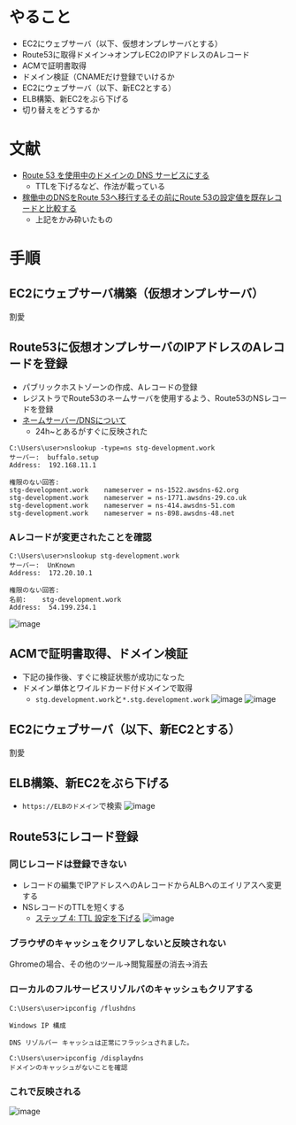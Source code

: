 # やること
- EC2にウェブサーバ（以下、仮想オンプレサーバとする）
- Route53に取得ドメイン→オンプレEC2のIPアドレスのAレコード
- ACMで証明書取得
- ドメイン検証（CNAMEだけ登録でいけるか
- EC2にウェブサーバ（以下、新EC2とする）
- ELB構築、新EC2をぶら下げる
- 切り替えをどうするか

# 文献
- [Route 53 を使用中のドメインの DNS サービスにする](https://docs.aws.amazon.com/ja_jp/Route53/latest/DeveloperGuide/migrate-dns-domain-in-use.html)
  - TTLを下げるなど、作法が載っている
- [稼働中のDNSをRoute 53へ移行するその前にRoute 53の設定値を既存レコードと比較する](https://dev.classmethod.jp/articles/compare-route53-records-with-existing-dns-records/)
  - 上記をかみ砕いたもの

# 手順
## EC2にウェブサーバ構築（仮想オンプレサーバ）
割愛
## Route53に仮想オンプレサーバのIPアドレスのAレコードを登録
- パブリックホストゾーンの作成、Aレコードの登録
- レジストラでRoute53のネームサーバを使用するよう、Route53のNSレコードを登録
- [ネームサーバー/DNSについて](https://www.onamae.com/guide/p/67)
  - 24h~とあるがすぐに反映された

```
C:\Users\user>nslookup -type=ns stg-development.work
サーバー:  buffalo.setup
Address:  192.168.11.1

権限のない回答:
stg-development.work    nameserver = ns-1522.awsdns-62.org
stg-development.work    nameserver = ns-1771.awsdns-29.co.uk
stg-development.work    nameserver = ns-414.awsdns-51.com
stg-development.work    nameserver = ns-898.awsdns-48.net
```
### Aレコードが変更されたことを確認
```
C:\Users\user>nslookup stg-development.work
サーバー:  UnKnown
Address:  172.20.10.1

権限のない回答:
名前:    stg-development.work
Address:  54.199.234.1
```
![image](https://user-images.githubusercontent.com/60077121/106347883-3d568a00-6305-11eb-98ac-cd96adb75cf6.png)


## ACMで証明書取得、ドメイン検証
- 下記の操作後、すぐに検証状態が成功になった
- ドメイン単体とワイルドカード付ドメインで取得
  - `stg.development.work`と`*.stg.development.work`
![image](https://user-images.githubusercontent.com/60077121/103218481-72666a00-495e-11eb-8da2-916d76f47c75.png)
![image](https://user-images.githubusercontent.com/60077121/103222409-a5612b80-4967-11eb-82b2-b274270b1e08.png)

## EC2にウェブサーバ（以下、新EC2とする）
割愛

## ELB構築、新EC2をぶら下げる
- `https://ELBのドメイン`で検索
![image](https://user-images.githubusercontent.com/60077121/103221193-6631db00-4965-11eb-846e-3385d6b6851b.png)

## Route53にレコード登録
### 同じレコードは登録できない
- レコードの編集でIPアドレスへのAレコードからALBへのエイリアスへ変更する
- NSレコードのTTLを短くする
  - [ステップ 4: TTL 設定を下げる](https://docs.aws.amazon.com/ja_jp/Route53/latest/DeveloperGuide/migrate-dns-domain-in-use.html#migrate-dns-lower-ttl)
![image](https://user-images.githubusercontent.com/60077121/103224260-c4ad8800-496a-11eb-933f-02b0ecd16e93.png)

### ブラウザのキャッシュをクリアしないと反映されない
Ghromeの場合、その他のツール→閲覧履歴の消去→消去

### ローカルのフルサービスリゾルバのキャッシュもクリアする
```
C:\Users\user>ipconfig /flushdns

Windows IP 構成

DNS リゾルバー キャッシュは正常にフラッシュされました。

C:\Users\user>ipconfig /displaydns
ドメインのキャッシュがないことを確認
```

### これで反映される
![image](https://user-images.githubusercontent.com/60077121/103223559-db071400-4969-11eb-9983-4834cbad6ccf.png)
